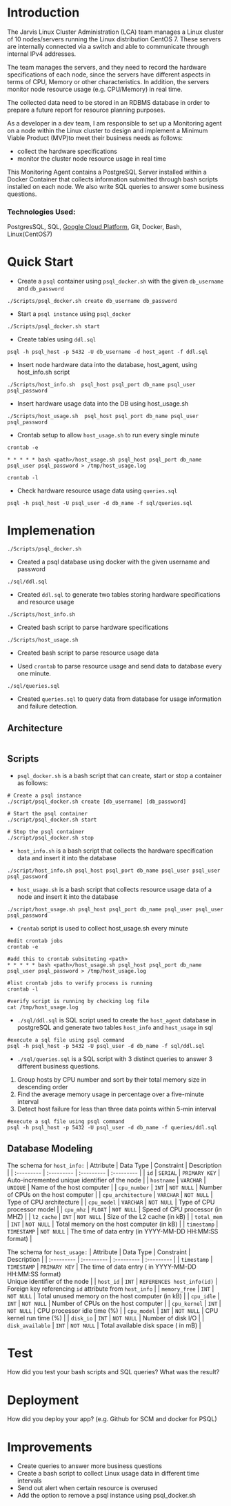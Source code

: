 # Introduction
The Jarvis Linux Cluster Administration (LCA) team manages a Linux cluster of 10 nodes/servers running the Linux distribution CentOS 7. These servers are internally connected via a switch and able to communicate through internal IPv4 addresses.

The team manages the servers, and they need to record the hardware specifications of each node, since
the servers have different aspects in terms of CPU, Memory or other characteristics. In addition, the servers monitor node resource usage (e.g. CPU/Memory) in real time.

The collected data need to be stored in an RDBMS database in order to prepare a future report for resource planning purposes.

As a developer in a dev team, I am responsible to set up a Monitoring agent on a node within the
Linux cluster to design and implement a Minimum Viable Product (MVP)to meet their business needs as follows:
- collect the hardware specifications
- monitor the cluster node resource usage in real time

This Monitoring Agent contains a PostgreSQL Server installed within a Docker Container that collects information submitted through bash scripts installed on each node. We also write SQL queries to answer some business questions.


### Technologies Used: 
PostgresSQL, SQL, [Google Cloud Platform](https://console.cloud.google.com/), Git, Docker, Bash, Linux(CentOS7)

# Quick Start

- Create a `psql` container using `psql_docker.sh` with the given `db_username` and `db_password`
  
`./Scripts/psql_docker.sh create db_username db_password`
- Start a `psql instance` using `psql_docker`

`./Scripts/psql_docker.sh start`
- Create tables using `ddl.sql`

`psql -h psql_host -p 5432 -U db_username -d host_agent -f ddl.sql`
- Insert node hardware data into the database, host_agent, using host_info.sh script
  
`./Scripts/host_info.sh  psql_host psql_port db_name psql_user psql_password`
- Insert hardware usage data into the DB using host_usage.sh
  
`./Scripts/host_usage.sh  psql_host psql_port db_name psql_user psql_password`
- Crontab setup to allow `host_usage.sh` to run every single minute
 
`crontab -e`

`* * * * * bash <path>/host_usage.sh psql_host psql_port db_name psql_user psql_password > /tmp/host_usage.log`

`crontab -l`

- Check hardware resource usage data using `queries.sql`
  
`psql -h psql_host -U psql_user -d db_name -f sql/queries.sql`

# Implemenation
`./Scripts/psql_docker.sh`

- Created a psql database using docker with the given username and password

`./sql/ddl.sql`

- Created `ddl.sql` to generate two tables storing hardware specifications and resource usage

`./Scripts/host_info.sh`
- Created bash script to parse hardware specifications

`./Scripts/host_usage.sh`
- Created bash script to parse resource usage data

- Used `crontab` to parse resource usage and send data to database every one minute.

`./sql/queries.sql`
- Created `queries.sql` to query data from database for usage information and failure detection.

## Architecture
<p align="center">
  <img src="https://github.com/halmasieh/-jarvis_data_eng_HomaAlmasieh/blob/develop/linux_sql/assets/Architecture-linux_sql%20(1).jpg" alt=""/>
</p>

## Scripts
- `psql_docker.sh` is a bash script that can create, start or stop a container as follows:
```
# Create a psql instance
./script/psql_docker.sh create [db_username] [db_password]

# Start the psql container
./script/psql_docker.sh start

# Stop the psql container
./script/psql_docker.sh stop
```
- `host_info.sh` is a bash script that collects the hardware specification data and insert it into the database

`./script/host_info.sh psql_host psql_port db_name psql_user psql_user psql_password`

- `host_usage.sh` is a bash script that collects resource usage data of a node and insert it into the database

`./script/host_usage.sh psql_host psql_port db_name psql_user psql_user psql_password`

- `Crontab` script is used to collect host_usage.sh every minute
```
#edit crontab jobs 
crontab -e 

#add this to crontab subsituting <path>
* * * * * bash <path>/host_usage.sh psql_host psql_port db_name psql_user psql_password > /tmp/host_usage.log
 
#list crontab jobs to verify process is running
crontab -l

#verify script is running by checking log file
cat /tmp/host_usage.log
```
- `./sql/ddl.sql` is SQL script used to create the `host_agent` database in postgreSQL and generate two tables `host_info` and `host_usage` in sql

```
#execute a sql file using psql command
psql -h psql_host -p 5432 -U psql_user -d db_name -f sql/ddl.sql
```
- `./sql/queries.sql` is a SQL script with 3 distinct queries  to answer 3 different business questions.

1. Group hosts by CPU number and sort by their total memory size in descending order
2. Find the average memory usage in percentage over a five-minute interval
3. Detect host failure for less than three data points within 5-min interval

```
#execute a sql file using psql command
psql -h psql_host -p 5432 -U psql_user -d db_name -f queries/ddl.sql
```
## Database Modeling
The schema for `host_info:`
| Attribute     | Data Type   | Constraint    | Description                                     |
| :---------    | :--------- | :---------   | :---------                                     |
| `id`          | `SERIAL`    | `PRIMARY KEY` | Auto-incremented unique identifier of the node  |
| `hostname`    | `VARCHAR`   | `UNIQUE`       | Name of the host computer                      |
| `cpu_number`      | `INT`       | `NOT NULL` | Number of CPUs on the host computer            |
| `cpu_architecture` | `VARCHAR`  | `NOT NULL` | Type of CPU architecture                       |
| `cpu_model` | `VARCHAR`  | `NOT NULL` | Type of CPU processor model                           |
| `cpu_mhz`   | `FLOAT`    | `NOT NULL` | Speed of CPU processor (in MHZ)                       |
| `l2_cache`  | `INT`      | `NOT NULL` | Size of the L2 cache (in kB)                          |
| `total_mem` | `INT`      | `NOT NULL` | Total memory on the host computer (in kB)                |
| `timestamp` | `TIMESTAMP`  | `NOT NULL` | The time of data entry (in YYYY-MM-DD HH:MM:SS format) |

The schema for `host_usage:`
| Attribute     | Data Type   | Constraint    | Description                                     |
| :---------    | :--------- | :---------   | :---------                                     |
| `timestamp` | `TIMESTAMP`  | `PRIMARY KEY`  | The time of data entry ( in YYYY-MM-DD HH:MM:SS format) <br /> Unique identifier of the node  |
| `host_id`   | `INT`          | `REFERENCES host_info(id)` | Foreign key referencing `id` attribute from `host_info`  |
| `memory_free`   | `INT`       | `NOT NULL`   | Total unused memory on the host computer (in kB)   |
| `cpu_idle`      | `INT`       | `NOT NULL` | Number of CPUs on the host computer            |
| `cpu_kernel`    | `INT`       | `NOT NULL` | CPU processor idle time (%)                    |
| `cpu_model`     | `INT`       | `NOT NULL` | CPU kernel run time (%)                        |
| `disk_io`       | `INT`       | `NOT NULL` | Number of disk I/O                             |
| `disk_available`  | `INT`     | `NOT NULL` | Total available disk space ( in mB)                |

# Test
How did you test your bash scripts and SQL queries? What was the result?

# Deployment
How did you deploy your app? (e.g. Github for SCM and docker for PSQL)

# Improvements
- Create queries to answer more business questions
- Create a bash script to collect Linux usage data in different time intervals
- Send out alert when certain resource is overused           
- Add the option to remove a psql instance using psql_docker.sh 